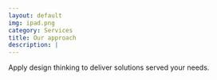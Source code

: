 ```yaml
---
layout: default
img: ipad.png
category: Services
title: Our approach 
description: |
---
```

  Apply design thinking to deliver solutions served your needs.

